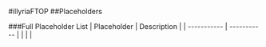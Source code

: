 #illyriaFTOP
##Placeholders

###Full Placeholder List
| Placeholder | Description |
| ----------- | ----------- |
|  |  |
